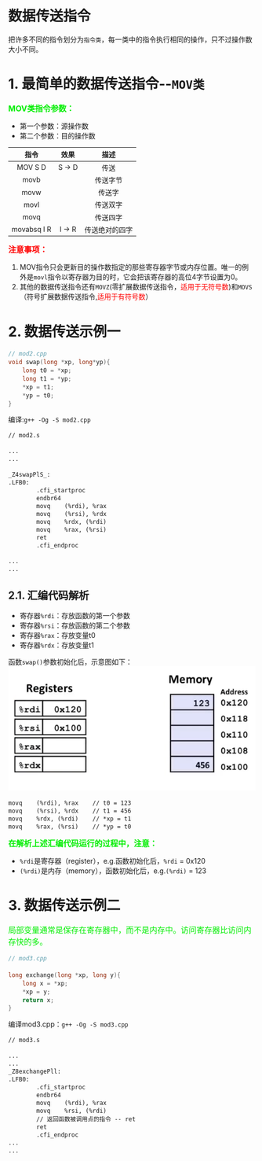 # 数据传送指令
把许多不同的指令划分为`指令类`，每一类中的指令执行相同的操作，只不过操作数大小不同。

# 1. 最简单的数据传送指令--`MOV类`
<font size="3" color="gree"><b>MOV类指令参数：</b></font>
- 第一个参数：源操作数
- 第二个参数：目的操作数
  
| 指令 | 效果 | 描述 |
|:----: | :----: | :----: | 
| MOV S D | S -> D | 传送 |
| movb | | 传送字节 |
| movw | | 传送字 | 
| movl | | 传送双字 |
| movq | | 传送四字 |
| movabsq I R | I -> R | 传送绝对的四字 |

<font size="3" color="red"><b>注意事项：</b></font>
1. MOV指令只会更新目的操作数指定的那些寄存器字节或内存位置。唯一的例外是`movl`指令以寄存器为目的时，它会把该寄存器的高位4字节设置为0。
2. 其他的数据传送指令还有`MOVZ`(零扩展数据传送指令，<font color="red">适用于无符号数</font>)和`MOVS`（符号扩展数据传送指令,<font color="red">适用于有符号数</font>）

# 2. 数据传送示例一
```c++
// mod2.cpp
void swap(long *xp, long*yp){
    long t0 = *xp;
    long t1 = *yp;
    *xp = t1;
    *yp = t0;
}
```
编译:`g++ -Og -S mod2.cpp`
```shell
// mod2.s

...
...

_Z4swapPlS_:
.LFB0:
        .cfi_startproc
        endbr64
        movq    (%rdi), %rax
        movq    (%rsi), %rdx
        movq    %rdx, (%rdi)
        movq    %rax, (%rsi)
        ret
        .cfi_endproc

...
...
```

## 2.1. 汇编代码解析
- 寄存器`%rdi`：存放函数的第一个参数
- 寄存器`%rsi`：存放函数的第二个参数
- 寄存器`%rax`：存放变量t0
- 寄存器`%rdx`：存放变量t1

函数`swap()`参数初始化后，示意图如下：
![图2](./pics/2.png)
```shell
movq    (%rdi), %rax    // t0 = 123
movq    (%rsi), %rdx    // t1 = 456
movq    %rdx, (%rdi)    // *xp = t1
movq    %rax, (%rsi)    // *yp = t0
```
<font size="3" color="gree"><b>在解析上述汇编代码运行的过程中，注意：</b></font>
- `%rdi`是寄存器（register），e.g.函数初始化后，`%rdi` = 0x120
- `(%rdi)`是内存（memory），函数初始化后，e.g.`(%rdi)` = 123


# 3. 数据传送示例二
<font color="gree" size="3">局部变量通常是保存在寄存器中，而不是内存中。访问寄存器比访问内存快的多。</font>
```c++
// mod3.cpp

long exchange(long *xp, long y){
    long x = *xp;
    *xp = y;
    return x;
}
```

编译mod3.cpp：`g++ -Og -S mod3.cpp`

```
// mod3.s

...
...
_Z8exchangePll:
.LFB0:
        .cfi_startproc
        endbr64
        movq    (%rdi), %rax
        movq    %rsi, (%rdi)
        // 返回函数被调用点的指令 -- ret
        ret
        .cfi_endproc
...
...
```